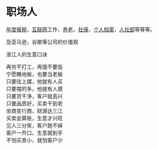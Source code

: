 # 职场人

[年度报税](./tax)，[互联网](./net)工作，[养老](./pension)，[社保](./social-security)，[个人档案](./personal-profile)，[人社部](./mohrss)等等等。

及亚马逊，谷歌等公司的价值观

<div class="heti heti--vertical">
浙江人的生意口诀

再穷不打工，再饿不要饭  
宁愿睡地板，也要当老板  
只要往上摆，他就有人买  
只要摆的多，他就有人摸  
只要货干净，客户就高兴  
只要品质好，买卖干到老  
坐商变行商，财源达三江  
买卖会算账，生意才兴旺  
见人三分笑，客户跑不掉  
客户一开口，生意就到手  
不怕买卖小，就怕客户少
</div>
